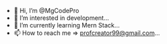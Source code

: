 - 👋 Hi, I’m @MgCodePro
- 👀 I’m interested in development...
- 🌱 I’m currently learning Mern Stack...
- 📫 How to reach me => profcreator99@gmail.com...


